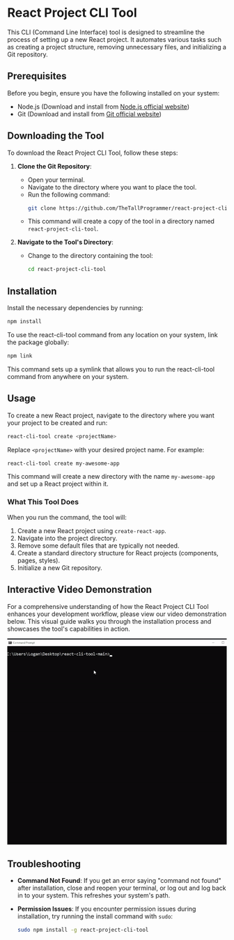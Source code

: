 # React Project CLI Tool

This CLI (Command Line Interface) tool is designed to streamline the process of setting up a new React project. It automates various tasks such as creating a project structure, removing unnecessary files, and initializing a Git repository.

## Prerequisites

Before you begin, ensure you have the following installed on your system:
- Node.js (Download and install from [Node.js official website](https://nodejs.org/))
- Git (Download and install from [Git official website](https://git-scm.com/))

## Downloading the Tool

To download the React Project CLI Tool, follow these steps:

1. **Clone the Git Repository**:
   - Open your terminal.
   - Navigate to the directory where you want to place the tool.
   - Run the following command:
     ```bash
     git clone https://github.com/TheTallProgrammer/react-project-cli-tool.git
     ```
   - This command will create a copy of the tool in a directory named `react-project-cli-tool`.

2. **Navigate to the Tool's Directory**:
   - Change to the directory containing the tool:
     ```bash
     cd react-project-cli-tool
     ```
## Installation

Install the necessary dependencies by running:
```bash
npm install
```

To use the react-cli-tool command from any location on your system, link the package globally:

```bash
npm link
```
This command sets up a symlink that allows you to run the react-cli-tool command from anywhere on your system.

## Usage

To create a new React project, navigate to the directory where you want your project to be created and run:
```bash
react-cli-tool create <projectName>
```
Replace `<projectName>` with your desired project name. For example:
```bash
react-cli-tool create my-awesome-app
```
This command will create a new directory with the name `my-awesome-app` and set up a React project within it.

### What This Tool Does

When you run the command, the tool will:

1.  Create a new React project using `create-react-app`.
2.  Navigate into the project directory.
3.  Remove some default files that are typically not needed.
4.  Create a standard directory structure for React projects (components, pages, styles).
5.  Initialize a new Git repository.

## Interactive Video Demonstration

For a comprehensive understanding of how the React Project CLI Tool enhances your development workflow, please view our video demonstration below. This visual guide walks you through the installation process and showcases the tool's capabilities in action.

![React Project CLI Tool Video Demo](demo.gif)

## Troubleshooting

-   **Command Not Found**: If you get an error saying "command not found" after installation, close and reopen your terminal, or log out and log back in to your system. This refreshes your system's path.
    
-   **Permission Issues**: If you encounter permission issues during installation, try running the install command with `sudo`:
	```bash
	sudo npm install -g react-project-cli-tool
	```
